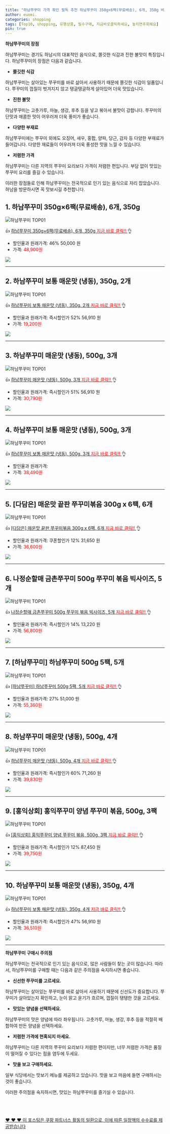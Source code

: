 ```yaml
---
title: "하남쭈꾸미 가격 확인 필독 추천 하남쭈꾸미 350g×6팩(무료배송), 6개, 350g 비교 장점 구매가이드"
author: eunmi.
categories: shopping
tags: [Top10, shopping, 유행상품, 필수구매, 지금바로클릭하세요, 놓치면후회해요]
pin: true
---
```

**하남쭈꾸미의 장점**

하남쭈꾸미는 경기도 하남시의 대표적인 음식으로, 쫄깃한 식감과 진한 불맛이 특징입니다. 하남쭈꾸미의 장점은 다음과 같습니다.

* **쫄깃한 식감**

하남쭈꾸미는 살아있는 쭈꾸미를 바로 삶아서 사용하기 때문에 쫄깃한 식감이 일품입니다. 쭈꾸미의 껍질이 벗겨지지 않고 탱글탱글하게 살아있어 더욱 맛있습니다.

* **진한 불맛**

하남쭈꾸미는 고춧가루, 마늘, 생강, 후추 등을 넣고 볶아서 불맛이 강합니다. 쭈꾸미의 단맛과 매콤한 맛이 어우러져 더욱 풍미가 좋습니다.

* **다양한 부재료**

하남쭈꾸미에는 쭈꾸미 외에도 오징어, 새우, 홍합, 양파, 당근, 감자 등 다양한 부재료가 들어갑니다. 다양한 재료들이 어우러져 더욱 풍성한 맛을 느낄 수 있습니다.

* **저렴한 가격**

하남쭈꾸미는 다른 지역의 쭈꾸미 요리보다 가격이 저렴한 편입니다. 부담 없이 맛있는 쭈꾸미 요리를 즐길 수 있습니다.

이러한 장점들로 인해 하남쭈꾸미는 전국적으로 인기 있는 음식으로 자리 잡았습니다. 하남을 방문하시면 꼭 맛보시길 추천합니다.

   

## 1. 하남쭈꾸미 350g×6팩(무료배송), 6개, 350g

![하남쭈꾸미 TOP01](https://thumbnail10.coupangcdn.com/thumbnails/remote/230x230ex/image/vendor_inventory/d111/76147222fe43e709bd5303df7f865c651ed6d860e930386b088b3b3c814d.jpg)


👍 [하남쭈꾸미 350g×6팩(무료배송), 6개, 350g <font color=red> 지금 바로 클릭!! </font> ](https://link.coupang.com/re/AFFSDP?lptag=AF3617701&subid=GithubCoopas&pageKey=7505027746&traceid=V0-153&itemId=10112249029&vendorItemId=85502818281) 👌 


- 할인율과 원래가격: 46%  50,000   원
- 가격: <span style='color:red'>48,900원</span>

[![](/discount_price.png)](https://link.coupang.com/re/AFFSDP?lptag=AF3617701&subid=GithubCoopas&pageKey=7505027746&traceid=V0-153&itemId=10112249029&vendorItemId=85502818281)

---


   

## 2. 하남쭈꾸미 보통 매운맛 (냉동), 350g, 2개

![하남쭈꾸미 TOP01](https://thumbnail6.coupangcdn.com/thumbnails/remote/230x230ex/image/retail/images/e487f77d-394c-4ba4-8862-befd2cf048472832334662685519636.png)


👍 [하남쭈꾸미 보통 매운맛 (냉동), 350g, 2개 <font color=red> 지금 바로 클릭!! </font> ](https://link.coupang.com/re/AFFSDP?lptag=AF3617701&subid=GithubCoopas&pageKey=7250917956&traceid=V0-153&itemId=19272258557&vendorItemId=86387427051) 👌 


- 할인율과 원래가격: 즉시할인가 52%  56,910   원
- 가격: <span style='color:red'>19,200원</span>

[![](/discount_price.png)](https://link.coupang.com/re/AFFSDP?lptag=AF3617701&subid=GithubCoopas&pageKey=7250917956&traceid=V0-153&itemId=19272258557&vendorItemId=86387427051)

---


   

## 3. 하남쭈꾸미 매운맛 (냉동), 500g, 3개

![하남쭈꾸미 TOP01](https://thumbnail10.coupangcdn.com/thumbnails/remote/230x230ex/image/retail/images/0be02548-fe67-4f25-8c0b-d9edad1a1e126574719600702821894.png)


👍 [하남쭈꾸미 매운맛 (냉동), 500g, 3개 <font color=red> 지금 바로 클릭!! </font> ](https://link.coupang.com/re/AFFSDP?lptag=AF3617701&subid=GithubCoopas&pageKey=7250917955&traceid=V0-153&itemId=19233099529&vendorItemId=86349568770) 👌 


- 할인율과 원래가격: 즉시할인가 51%  56,910   원
- 가격: <span style='color:red'>30,790원</span>

[![](/discount_price.png)](https://link.coupang.com/re/AFFSDP?lptag=AF3617701&subid=GithubCoopas&pageKey=7250917955&traceid=V0-153&itemId=19233099529&vendorItemId=86349568770)

---


   

## 4. 하남쭈꾸미 보통 매운맛 (냉동), 500g, 3개

![하남쭈꾸미 TOP01](https://thumbnail9.coupangcdn.com/thumbnails/remote/230x230ex/image/retail/images/4f201a9e-a587-47b9-93eb-6fca067b33a15177599749908112757.png)


👍 [하남쭈꾸미 보통 매운맛 (냉동), 500g, 3개 <font color=red> 지금 바로 클릭!! </font> ](https://link.coupang.com/re/AFFSDP?lptag=AF3617701&subid=GithubCoopas&pageKey=7250917956&traceid=V0-153&itemId=19224579481&vendorItemId=86341242188) 👌 


- 할인율과 원래가격: 
- 가격: <span style='color:red'>38,490원</span>

[![](/discount_price.png)](https://link.coupang.com/re/AFFSDP?lptag=AF3617701&subid=GithubCoopas&pageKey=7250917956&traceid=V0-153&itemId=19224579481&vendorItemId=86341242188)

---


   

## 5. [다담은] 매운맛 끝판 쭈꾸미볶음 300g x 6팩, 6개

![하남쭈꾸미 TOP01](https://thumbnail6.coupangcdn.com/thumbnails/remote/230x230ex/image/vendor_inventory/6873/c3ce82555ee936466670956ed7f7f025df3d8d6e688f2223c7b21aa84925.jpg)


👍 [[다담은] 매운맛 끝판 쭈꾸미볶음 300g x 6팩, 6개 <font color=red> 지금 바로 클릭!! </font> ](https://link.coupang.com/re/AFFSDP?lptag=AF3617701&subid=GithubCoopas&pageKey=4606433126&traceid=V0-153&itemId=5687483716&vendorItemId=72456066498) 👌 


- 할인율과 원래가격: 쿠폰할인가 12%  31,650   원
- 가격: <span style='color:red'>36,600원</span>

[![](/discount_price.png)](https://link.coupang.com/re/AFFSDP?lptag=AF3617701&subid=GithubCoopas&pageKey=4606433126&traceid=V0-153&itemId=5687483716&vendorItemId=72456066498)

---


   

## 6. 나정순할매 금촌쭈꾸미 500g 쭈꾸미 볶음 빅사이즈, 5개

![하남쭈꾸미 TOP01](https://thumbnail9.coupangcdn.com/thumbnails/remote/230x230ex/image/vendor_inventory/e24c/429bc774085f04ddb65fce6be49c87bbdb5d822677b8f9b9e3045029a0f5.jpg)


👍 [나정순할매 금촌쭈꾸미 500g 쭈꾸미 볶음 빅사이즈, 5개 <font color=red> 지금 바로 클릭!! </font> ](https://link.coupang.com/re/AFFSDP?lptag=AF3617701&subid=GithubCoopas&pageKey=7373358708&traceid=V0-153&itemId=19025389690&vendorItemId=80265112871) 👌 


- 할인율과 원래가격: 즉시할인가 14%  13,220   원
- 가격: <span style='color:red'>56,800원</span>

[![](/discount_price.png)](https://link.coupang.com/re/AFFSDP?lptag=AF3617701&subid=GithubCoopas&pageKey=7373358708&traceid=V0-153&itemId=19025389690&vendorItemId=80265112871)

---


   

## 7. [하남쭈꾸미] 하남쭈꾸미 500g 5팩, 5개

![하남쭈꾸미 TOP01](https://thumbnail6.coupangcdn.com/thumbnails/remote/230x230ex/image/vendor_inventory/3c8d/2be1a83b4860df59cb11fcdda0a05512bd5ab4f546c3df58e8478bacc1cc.jpg)


👍 [[하남쭈꾸미] 하남쭈꾸미 500g 5팩, 5개 <font color=red> 지금 바로 클릭!! </font> ](https://link.coupang.com/re/AFFSDP?lptag=AF3617701&subid=GithubCoopas&pageKey=109368160&traceid=V0-153&itemId=15597001122&vendorItemId=86673844816) 👌 


- 할인율과 원래가격: 27%  51,000   원
- 가격: <span style='color:red'>55,360원</span>

[![](/discount_price.png)](https://link.coupang.com/re/AFFSDP?lptag=AF3617701&subid=GithubCoopas&pageKey=109368160&traceid=V0-153&itemId=15597001122&vendorItemId=86673844816)

---


   

## 8. 하남쭈꾸미 매운맛 (냉동), 500g, 4개

![하남쭈꾸미 TOP01](https://thumbnail7.coupangcdn.com/thumbnails/remote/230x230ex/image/retail/images/3a525c38-1ff9-451b-bfaf-9d9a64725bf23220479851506462967.png)


👍 [하남쭈꾸미 매운맛 (냉동), 500g, 4개 <font color=red> 지금 바로 클릭!! </font> ](https://link.coupang.com/re/AFFSDP?lptag=AF3617701&subid=GithubCoopas&pageKey=7250917955&traceid=V0-153&itemId=19233099639&vendorItemId=86349568887) 👌 


- 할인율과 원래가격: 즉시할인가 60%  71,260   원
- 가격: <span style='color:red'>39,830원</span>

[![](/discount_price.png)](https://link.coupang.com/re/AFFSDP?lptag=AF3617701&subid=GithubCoopas&pageKey=7250917955&traceid=V0-153&itemId=19233099639&vendorItemId=86349568887)

---


   

## 9. [홍익상회] 홍익쭈꾸미 양념 쭈꾸미 볶음, 500g, 3팩

![하남쭈꾸미 TOP01](https://thumbnail6.coupangcdn.com/thumbnails/remote/230x230ex/image/vendor_inventory/05ce/0bdbf8860f8c9399a50bf4bff707576e103217772ab0dd21d7eb684e060c.jpg)


👍 [[홍익상회] 홍익쭈꾸미 양념 쭈꾸미 볶음, 500g, 3팩 <font color=red> 지금 바로 클릭!! </font> ](https://link.coupang.com/re/AFFSDP?lptag=AF3617701&subid=GithubCoopas&pageKey=7350344603&traceid=V0-153&itemId=18913218118&vendorItemId=85919519379) 👌 


- 할인율과 원래가격: 즉시할인가 12%  87,450   원
- 가격: <span style='color:red'>39,750원</span>

[![](/discount_price.png)](https://link.coupang.com/re/AFFSDP?lptag=AF3617701&subid=GithubCoopas&pageKey=7350344603&traceid=V0-153&itemId=18913218118&vendorItemId=85919519379)

---


   

## 10. 하남쭈꾸미 보통 매운맛 (냉동), 350g, 4개

![하남쭈꾸미 TOP01](https://thumbnail9.coupangcdn.com/thumbnails/remote/230x230ex/image/retail/images/aa486c13-8503-4dc2-af9e-cba0fb3d83636753904533597485705.png)


👍 [하남쭈꾸미 보통 매운맛 (냉동), 350g, 4개 <font color=red> 지금 바로 클릭!! </font> ](https://link.coupang.com/re/AFFSDP?lptag=AF3617701&subid=GithubCoopas&pageKey=7250917956&traceid=V0-153&itemId=19272259157&vendorItemId=86387427945) 👌 


- 할인율과 원래가격: 즉시할인가 47%  56,910   원
- 가격: <span style='color:red'>36,510원</span>

[![](/discount_price.png)](https://link.coupang.com/re/AFFSDP?lptag=AF3617701&subid=GithubCoopas&pageKey=7250917956&traceid=V0-153&itemId=19272259157&vendorItemId=86387427945)

---
**하남쭈꾸미 구매시 주의점**

하남쭈꾸미는 전국적으로 인기 있는 음식으로, 많은 사람들이 찾는 곳이 많습니다. 따라서, 하남쭈꾸미를 구매할 때는 다음과 같은 주의점을 숙지하시면 좋습니다.

* **신선한 쭈꾸미를 고르세요.**

하남쭈꾸미는 살아있는 쭈꾸미를 바로 삶아서 사용하기 때문에 신선도가 중요합니다. 쭈꾸미가 살아있는지 확인하고, 눈이 맑고 윤기가 흐르며, 껍질이 탱탱한 것을 고르세요.

* **맛있는 양념을 선택하세요.**

하남쭈꾸미의 맛은 양념에 따라 좌우됩니다. 고춧가루, 마늘, 생강, 후추 등을 적절히 배합하여 만든 양념을 선택하세요.

* **저렴한 가격에 현혹되지 마세요.**

하남쭈꾸미는 다른 지역의 쭈꾸미 요리보다 저렴한 편이지만, 너무 저렴한 가격은 품질이 떨어질 수 있다는 점을 염두에 두세요.

* **맛을 보고 구매하세요.**

일부 식당에서는 맛보기 메뉴를 제공하고 있습니다. 맛을 보고 마음에 들면 구매하시는 것이 좋습니다.

이러한 주의점을 숙지하시면, 맛있는 하남쭈꾸미를 즐기실 수 있습니다.<br><br><br><br><br> [ ❤ ❤ ❤ 이 포스팅은 쿠팡 파트너스 활동의 일환으로, 이에 따른 일정액의 수수료를 제공받습니다](https://link.coupang.com/a/bcEFyh)